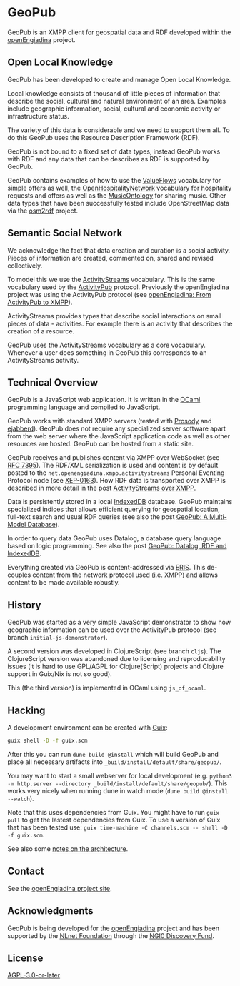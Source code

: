 # GeoPub

GeoPub is an XMPP client for geospatial data and RDF developed within the [openEngiadina](https://openengiadina.net) project.

## Open Local Knowledge

GeoPub has been developed to create and manage Open Local Knowledge.

Local knowledge consists of thousand of little pieces of information that describe the social, cultural and natural environment of an area. Examples include geographic information, social, cultural and economic activity or infrastructure status.

The variety of this data is considerable and we need to support them all. To do this GeoPub uses the Resource Description Framework (RDF).

GeoPub is not bound to a fixed set of data types, instead GeoPub works with RDF and any data that can be describes as RDF is supported by GeoPub.

GeoPub contains examples of how to use the [ValueFlows](https://www.valueflo.ws/) vocabulary for simple offers as well, the [OpenHospitalityNetwork](https://github.com/OpenHospitalityNetwork/ohn-solid) vocabulary for hospitality requests and offers as well as the [MusicOntology](http://musicontology.com) for sharing music. Other data types that have been successfully tested include OpenStreetMap data via the [osm2rdf](https://osm2rdf.cs.uni-freiburg.de/) project.

## Semantic Social Network

We acknowledge the fact that data creation and curation is a social activity. Pieces of information are created, commented on, shared and revised collectively.

To model this we use the [ActivityStreams](https://www.w3.org/TR/activitystreams-core/) vocabulary. This is the same vocabulary used by the [ActivityPub](https://www.w3.org/TR/activitypub/) protocol. Previously the openEngiadina project was using the ActivityPub protocol (see [openEngiadina: From ActivityPub to XMPP](https://inqlab.net/2021-11-12-openengiadina-from-activitypub-to-xmpp.html)).

ActivityStreams provides types that describe social interactions on small pieces of data - activities. For example there is an activity that describes the creation of a resource.

GeoPub uses the ActivityStreams vocabulary as a core vocabulary. Whenever a user does something in GeoPub this corresponds to an ActivityStreams activity.

## Technical Overview

GeoPub is a JavaScript web application. It is written in the [OCaml](https://ocaml.org/) programming language and compiled to JavaScript.

GeoPub works with standard XMPP servers (tested with [Prosody](https://prosody.im/) and [ejabberd](https://www.ejabberd.im/)). GeoPub does not require any specialized server software apart from the web server where the JavaScript application code as well as other resources are hosted. GeoPub can be hosted from a static site.

GeoPub receives and publishes content via XMPP over WebSocket (see [RFC 7395](https://www.rfc-editor.org/rfc/rfc7395.html)). The RDF/XML serialization is used and content is by default posted to the `net.openengiadina.xmpp.activitystreams` Personal Eventing Protocol node (see [XEP-0163](https://xmpp.org/extensions/xep-0163.html)). How RDF data is transported over XMPP is described in more detail in the post [ActivityStreams over XMPP](https://inqlab.net/2022-01-17-activitystreams-over-xmpp.html).

Data is persistently stored in a local [IndexedDB](https://developer.mozilla.org/en-US/docs/Web/API/IndexedDB_API) database. GeoPub maintains specialized indices that allows efficient querying for geospatial location, full-text search and usual RDF queries (see also the post [GeoPub: A Multi-Model Database](https://inqlab.net/2022-07-01-geopub-a-multi-model-database.html)).

In order to query data GeoPub uses Datalog, a database query language based on logic programming. See also the post [GeoPub: Datalog, RDF and IndexedDB](https://inqlab.net/2022-04-14-geopub-datalog-rdf-and-indexeddb.html).

Everything created via GeoPub is content-addressed via [ERIS](http://purl.org/eris). This de-couples content from the network protocol used (i.e. XMPP) and allows content to be made available robustly.

## History

GeoPub was started as a very simple JavaScript demonstrator to show how geographic information can be used over the ActivityPub protocol (see branch `initial-js-demonstrator`).

A second version was developed in ClojureScript (see branch `cljs`). The ClojureScript version was abandoned due to licensing and reproducability issues (it is hard to use GPL/AGPL for Clojure(Script) projects and Clojure support in Guix/Nix is not so good).

This (the third version) is implemented in OCaml using `js_of_ocaml`.

## Hacking

A development environment can be created with [Guix](https://guix.gnu.org/):

``` sh
guix shell -D -f guix.scm
```

After this you can run `dune build @install` which will build GeoPub and place all necessary artifacts into `_build/install/default/share/geopub/`.

You may want to start a small webserver for local development (e.g. `python3 -m http.server --directory _build/install/default/share/geopub/`). This works very nicely when running dune in watch mode (`dune build @install --watch`).

Note that this uses dependencies from Guix. You might have to run `guix pull` to get the lastest dependencies from Guix. To use a version of Guix that has been tested use: `guix time-machine -C channels.scm -- shell -D -f guix.scm`.

See also some [notes on the architecture](./doc/arch.md).

## Contact

See the [openEngiadina project site](https://openengiadina.net/).

## Acknowledgments

GeoPub is being developed for the [openEngiadina](https://openengiadina.net) project and has been supported by the [NLnet Foundation](https://nlnet.nl/) through the [NGI0 Discovery Fund](https://nlnet.nl/discovery/).

## License

[AGPL-3.0-or-later](./LICENSES/AGPL-3.0-or-later.txt)
